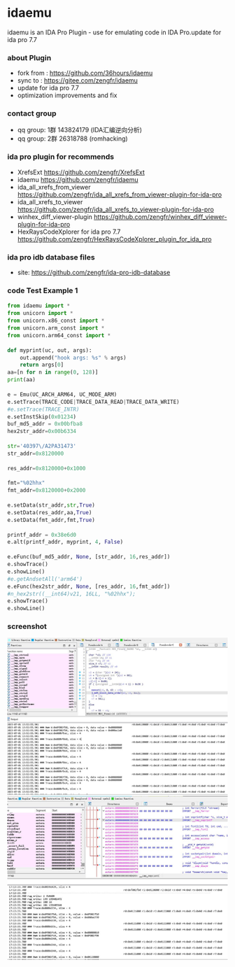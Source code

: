 # idaemu
idaemu is an IDA Pro Plugin - use for emulating code in IDA Pro.update for ida pro 7.7
### about Plugin 
- fork from : https://github.com/36hours/idaemu
- sync to   : https://gitee.com/zengfr/idaemu
- update for ida pro 7.7
- optimization improvements and fix
### contact group
- qq group: 1群 143824179 (IDA汇编逆向分析)
- qq group: 2群 26318788 (romhacking)
### ida pro plugin for recommends
- XrefsExt https://github.com/zengfr/XrefsExt
- idaemu https://github.com/zengfr/idaemu
- ida_all_xrefs_from_viewer https://github.com/zengfr/ida_all_xrefs_from_viewer-plugin-for-ida-pro
- ida_all_xrefs_to_viewer https://github.com/zengfr/ida_all_xrefs_to_viewer-plugin-for-ida-pro
- winhex_diff_viewer-plugin https://github.com/zengfr/winhex_diff_viewer-plugin-for-ida-pro
- HexRaysCodeXplorer for ida pro 7.7 https://github.com/zengfr/HexRaysCodeXplorer_plugin_for_ida_pro

### ida pro idb database files
- site: https://github.com/zengfr/ida-pro-idb-database
### code Test Example 1 
~~~python
from idaemu import *
from unicorn import *
from unicorn.x86_const import *
from unicorn.arm_const import *
from unicorn.arm64_const import *

def myprint(uc, out, args):
    out.append("hook args: %s" % args)
    return args[0]
aa=[n for n in range(0, 128)]
print(aa)

e = Emu(UC_ARCH_ARM64, UC_MODE_ARM)
e.setTrace(TRACE_CODE|TRACE_DATA_READ|TRACE_DATA_WRITE)
#e.setTrace(TRACE_INTR)
e.setInstSkip(0x01234)
buf_md5_addr = 0x00bfba8
hex2str_addr=0x00b6334

str='40397\/A2PA31473'
str_addr=0x8120000

res_addr=0x8120000+0x1000

fmt="%02hhx"
fmt_addr=0x8120000+0x2000

e.setData(str_addr,str,True)
e.setData(res_addr,aa,True)
e.setData(fmt_addr,fmt,True)

printf_addr = 0x38e6d0 
e.alt(printf_addr, myprint, 4, False)

e.eFunc(buf_md5_addr, None, [str_addr, 16,res_addr])
e.showTrace()
e.showLine()
#e.getAndsetAll('arm64')
e.eFunc(hex2str_addr, None, [res_addr, 16,fmt_addr])
#n_hex2str((__int64)v21, 16LL, "%02hhx");
e.showTrace()
e.showLine()
~~~
### screenshot
![ idaemu plugin Screenshot 1](https://raw.githubusercontent.com/zengfr/idaemu/main/screenshot/idemu_tracelog.JPG)
![ idaemu plugin Screenshot 2](https://raw.githubusercontent.com/zengfr/idaemu/main/screenshot/idemu_tracelog2.JPG)
